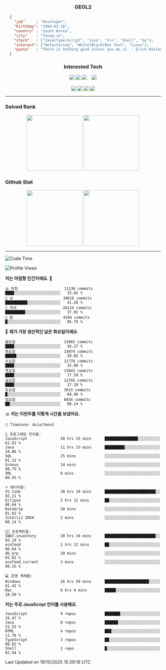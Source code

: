 <div align="center">

  ### GEOL2
</div>

```json
  {
    "job"     : "Developer",
    "birthday": "1994-01-18",
    "country" : "South Korea",
    "city"    : "Young-in",
    "stack"   : ["Java(Type)Script", "Java", "C++", "Shell", "Go"],
    "interest": ["Refactoring", "White(Black)Box Test", "Linux"], 
    "quote"   : "There is nothing good unless you do it. - Erich Kästner"
  }
  ```
  
<div align="center">
  
  ### Interested Tech
  
  <!-- <img src="https://img.shields.io/badge/Laravel-F05340?style=flat-square&logo=Laravel&logoColor=white"> -->
  <img src="https://img.shields.io/badge/SpringBoot-6DB33F?style=flat-square&logo=SpringBoot&logoColor=white">
  <!-- <img src="https://img.shields.io/badge/-NestJs-ea2845?style=flat-square&logo=nestjs&logoColor=white"> -->
  <!-- <img src="https://img.shields.io/badge/Express-000000?style=flat-square&logo=Express&logoColor=white"> -->
  <!-- <img src="https://img.shields.io/badge/Three.js-000000?style=flat-square&logo=Three.js&logoColor=white"> -->
  <img src="https://img.shields.io/badge/React-61DAFB?style=flat-square&logo=React&logoColor=black">
  <!-- <img src="https://img.shields.io/badge/next.js-000000?style=flat-square&logo=nextdotjs&logoColor=white"> -->
  <img src="https://img.shields.io/badge/OpenAI-%23412991?style=flat-square&logo=openai&logoColor=white">
  &nbsp;&nbsp;
  <!-- <br><br> -->
  
  <img src="https://img.shields.io/badge/junit-%23E33332?style=flat-square&logo=junit5&logoColor=white">
  <!-- <img src="https://img.shields.io/badge/Jest-323330?style=flat-square&logo=Jest&logoColor=white"> -->
  <br><br>
  
  <img src="https://img.shields.io/badge/Java-ED8B00?style=flat-square&logo=openjdk&logoColor=white">
  <img src="https://img.shields.io/badge/JavaScript-F7DF1E?style=flat-square&logo=JavaScript&logoColor=black">
  <img src="https://img.shields.io/badge/TypeScript-007acc?style=flat-square&logo=TypeScript&logoColor=black">
  <img src="https://img.shields.io/badge/Go-00ADD8?logo=Go&logoColor=white&style=flat-square">
  <!-- <img src="https://img.shields.io/badge/MySQL-4479A1?style=flat-square&logo=mysql&logoColor=white"><br> -->

</div>

------------

  ### Solved Rank
  
  <div align="center">
    <img height="180em" src="https://mazassumnida.wtf/api/v2/generate_badge?boj=geol2">
    <img height="180em" src="https://leetcard.jacoblin.cool/Geol2?theme=light&font=Gugi&border=0&radius=20">
  </div>
  
  ### Github Stat 
  <div align="center">
    <img height="180em" src="https://github-readme-stats-omega-five-90.vercel.app/api/?username=geol2&show_icons=true&theme=dark">
    <img height="180em" src="https://github-readme-stats-omega-five-90.vercel.app/api/top-langs/?username=geol2&show_icons=true&hide=cmake,EJS,css,scss,html,VUE&layout=compact&theme=dark&exclude_repo=raspi-web&count_private=true&langs_count=10">
  </div>
  
------------

  <!--START_SECTION:waka-->
![Code Time](http://img.shields.io/badge/Code%20Time-4%2C504%20hrs%2012%20mins-blue)

![Profile Views](http://img.shields.io/badge/Profile%20Views-7-blue)

**저는 아침형 인간이에요. 🐤** 

```text
🌞 아침                     11136 commits       ████░░░░░░░░░░░░░░░░░░░░░   15.01 % 
🌆 낮　                     30616 commits       ██████████░░░░░░░░░░░░░░░   41.28 % 
🌃 저녁                     28124 commits       █████████░░░░░░░░░░░░░░░░   37.92 % 
🌙 밤　                     4294 commits        █░░░░░░░░░░░░░░░░░░░░░░░░   05.79 % 
```
📅 **제가 가장 생산적인 날은 화요일이에요.** 

```text
월요일                      12065 commits       ████░░░░░░░░░░░░░░░░░░░░░   16.27 % 
화요일                      14874 commits       █████░░░░░░░░░░░░░░░░░░░░   20.05 % 
수요일                      11776 commits       ████░░░░░░░░░░░░░░░░░░░░░   15.88 % 
목요일                      13043 commits       ████░░░░░░░░░░░░░░░░░░░░░   17.59 % 
금요일                      12745 commits       ████░░░░░░░░░░░░░░░░░░░░░   17.18 % 
토요일                      3633 commits        █░░░░░░░░░░░░░░░░░░░░░░░░   04.90 % 
일요일                      6034 commits        ██░░░░░░░░░░░░░░░░░░░░░░░   08.14 % 
```


📊 **저는 이번주를 이렇게 시간을 보냈어요.** 

```text
🕑︎ Timezone: Asia/Seoul

💬 프로그래밍 언어들: 
JavaScript               20 hrs 25 mins      ███████████████░░░░░░░░░░   61.62 % 
Java                     11 hrs 33 mins      █████████░░░░░░░░░░░░░░░░   34.86 % 
SQL                      25 mins             ░░░░░░░░░░░░░░░░░░░░░░░░░   01.31 % 
Groovy                   14 mins             ░░░░░░░░░░░░░░░░░░░░░░░░░   00.75 % 
XML                      8 mins              ░░░░░░░░░░░░░░░░░░░░░░░░░   00.45 % 

🔥 에디터들: 
VS Code                  30 hrs 34 mins      ███████████████████████░░   92.21 % 
Eclipse                  2 hrs 12 mins       ██░░░░░░░░░░░░░░░░░░░░░░░   06.64 % 
DataGrip                 20 mins             ░░░░░░░░░░░░░░░░░░░░░░░░░   01.02 % 
IntelliJ IDEA            2 mins              ░░░░░░░░░░░░░░░░░░░░░░░░░   00.14 % 

🐱‍💻 프로젝트들: 
SWAT-inventory           30 hrs 34 mins      ███████████████████████░░   92.19 % 
ecofood                  2 hrs 12 mins       ██░░░░░░░░░░░░░░░░░░░░░░░   06.64 % 
db_erp                   20 mins             ░░░░░░░░░░░░░░░░░░░░░░░░░   01.02 % 
ecofood_current          3 mins              ░░░░░░░░░░░░░░░░░░░░░░░░░   00.15 % 

💻 운영 체제들: 
Windows                  26 hrs 59 mins      ████████████████████░░░░░   81.42 % 
Mac                      6 hrs 9 mins        █████░░░░░░░░░░░░░░░░░░░░   18.58 % 
```

**저는 주로 JavaScript 언어를 사용해요.** 

```text
JavaScript               9 repos             ███████░░░░░░░░░░░░░░░░░░   26.47 % 
Java                     8 repos             ██████░░░░░░░░░░░░░░░░░░░   23.53 % 
HTML                     4 repos             ███░░░░░░░░░░░░░░░░░░░░░░   11.76 % 
TypeScript               3 repos             ██░░░░░░░░░░░░░░░░░░░░░░░   08.82 % 
Shell                    1 repo              █░░░░░░░░░░░░░░░░░░░░░░░░   02.94 % 
```




 Last Updated on 19/10/2025 15:29:16 UTC
<!--END_SECTION:waka-->

<div align="center">
  
  <!-- [![Hits](https://hits.seeyoufarm.com/api/count/incr/badge.svg?url=https%3A%2F%2Fgithub.com%2Fgeol2&count_bg=%2379C83D&title_bg=%23555555&icon=myspace.svg&icon_color=%23E7E7E7&title=hits&edge_flat=false)](https://hits.seeyoufarm.com) -->
  
</div>

<!--
**Geol2/Geol2** is a ✨ _special_ ✨ repository because its `README.md` (this file) appears on your GitHub profile.

Here are some ideas to get you started:
- 🔭 I’m currently working on ...
- 🌱 I’m currently learning ...
- 👯 I’m looking to collaborate on ...
- 🤔 I’m looking for help with ...
- 💬 Ask me about ...
- 📫 How to reach me: ...
- 😄 Pronouns: ...
- ⚡ Fun fact: ...
-->
